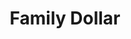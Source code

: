 ---
title: "Family Dollar"
url: /indianapolis/family-dollar-south-east-street-c4/
shop: variety store
---
